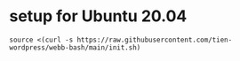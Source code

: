# setup for Ubuntu 20.04
```
source <(curl -s https://raw.githubusercontent.com/tien-wordpress/webb-bash/main/init.sh)
```
